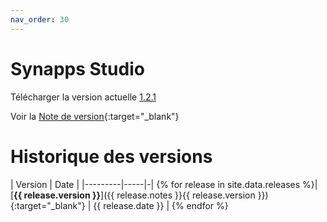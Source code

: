 ```yaml
---
nav_order: 30
---
```


# Synapps Studio

Télécharger la version actuelle [1.2.1](https://github.com/witsa/synapps/releases/download/1.2.1/synapps-studio-setup.zip)

Voir la [Note de version](./notes/1.2.1){:target="_blank"}

# Historique des versions

| Version | Date |
|---------|-----|-|
{% for release in site.data.releases %}| [**{{ release.version }}**]({{ release.notes }}{{ release.version }}){:target="_blank"} | {{ release.date }} |
{% endfor %}
